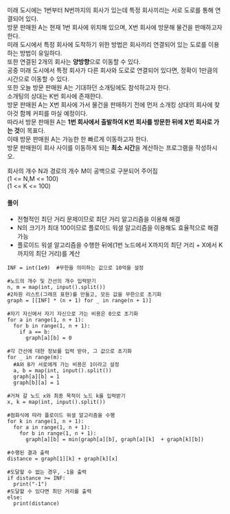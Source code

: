 미래 도시에는 1번부터 N번까지의 회사가 있는데 특정 회사끼리는 서로 도로를 통해 연결되어 있다.   
방문 판매원 A는 현재 1번 회사에 위치해 있으며, X번 회사에 방문해 물건을 판매하고자 한다.   
미래 도시에서 특정 회사에 도착하기 위한 방법은 회사끼리 연결되어 있는 도로를 이용하는 방법이 유일하다.   
또한 연결된 2개의 회사는 **양방향**으로 이동할 수 있다.   
공중 미래 도시에서 특정 회사가 다른 회사와 도로로 연결되어 있다면, 정확이 1만큼의 시간으로 이동할 수 있다.   
또한 오늘 방문 판매원 A는 기대하던 소개팅에도 참석하고자 한다.   
소개팅의 상대는 K번 회사에 존재한다.   
방문 판매원 A는 X번 회사에 가서 물건을 판매하기 전에 먼저 소개킹 상대의 회사에 찾아것 함께 커피를 마실 예정이다.   
따라서 방문 판매원 A는 **1번 회사에서 출발하여 K번 회사를 방문한 뒤에 X번 회사로 가는 것**이 목표다.   
이때 방문 판매원 A는 가능한 한 빠르게 이동하고자 한다.   
방문 판매원이 회사 사이를 이동하게 되는 **최소 시간**을 계산하는 프로그램을 작성하시오.   
   
회사의 개수 N과 경로의 개수 M이 공백으로 구분되어 주어짐   
(1 <= N,M <= 100)   
(1 <= K <= 100)   
   
#### 풀이   
   
- 전형적인 최단 거리 문제이므로 최단 거리 알고리즘을 이용해 해결
- N의 크기가 최대 100이므로 플로이드 워셜 알고리즘을 이용해도 효율적으로 해결 가능
- 플로이드 워셜 알고리즘을 수행한 뒤에(1번 노드에서 X까지의 최단 거리 + X에서 K까지의 최단 거리)를 계산
   
  
<pre><code>INF = int(1e9)  #무한을 의미하는 값으로 10억을 설정

#노드의 개수 및 간선의 개수 입력받기
n, m = map(int, input().split())
#2차원 리스트(그래프 표현)를 만들고, 모든 값을 무한으로 초기화
graph = [[INF] * (n + 1) for _ in range(n + 1)]

#자기 자신에서 자기 자신으로 가는 비용은 0으로 초기화
for a in range(1, n + 1):
  for b in range(1, n + 1):
    if a == b:
      graph[a][b] = 0

#각 간선에 대한 정보를 입력 받아, 그 값으로 초기화
for _ in range(m):
  #A와 B가 서로에게 가는 비용은 1이라고 설정
  a, b = map(int, input().split())
  graph[a][b] = 1
  graph[b][a] = 1

#거쳐 갈 노드 x와 최종 목적이 노드 k를 입력받기
x, k = map(int, input().split())

#점화식에 따라 플로이드 워셜 알고리즘을 수행
for k in range(1, n + 1):
  for a in range(1, n + 1):
    for b in range(1, n + 1):
      graph[a][b] = min(graph[a][b], graph[a][k]  + graph[k][b])

#수행된 결과 출력
distance = graph[1][k] + graph[k][x]

#도달할 수 없는 경우, -1을 출력
if distance >= INF:
  print("-1")
#도달할 수 있다면 최단 거리를 출력
else:
  print(distance)</code></pre>
